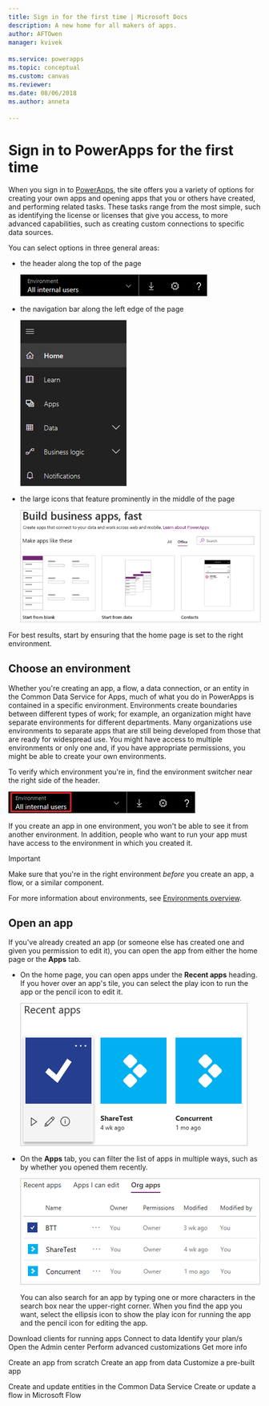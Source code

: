 ```yaml
---
title: Sign in for the first time | Microsoft Docs
description: A new home for all makers of apps.
author: AFTOwen
manager: kvivek

ms.service: powerapps
ms.topic: conceptual
ms.custom: canvas
ms.reviewer:
ms.date: 08/06/2018
ms.author: anneta

---
```

# Sign in to PowerApps for the first time

When you sign in to [PowerApps](https://web.powerapps.com?utm_source=padocs&utm_medium=linkinadoc&utm_campaign=referralsfromdoc), the site offers you a variety of options for creating your own apps and opening apps that you or others have created, and performing related tasks. These tasks range from the most simple, such as identifying the license or licenses that give you access, to more advanced capabilities, such as creating custom connections to specific data sources.

You can select options in three general areas:

- the header along the top of the page

    ![Header](media/intro-maker-portal/header.png)

- the navigation bar along the left edge of the page

    ![Navigation bar](media/intro-maker-portal/nav-bar.png)

- the large icons that feature prominently in the middle of the page

    ![Center area of the home page](media/intro-maker-portal/center-area.png)

For best results, start by ensuring that the home page is set to the right environment.

## Choose an environment

Whether you're creating an app, a flow, a data connection, or an entity in the Common Data Service for Apps, much of what you do in PowerApps is contained in a specific environment. Environments create boundaries between different types of work; for example, an organization might have separate environments for different departments. Many organizations use environments to separate apps that are still being developed from those that are ready for widespread use. You might have access to multiple environments or only one and, if you have appropriate permissions, you might be able to create your own environments.

To verify which environment you're in, find the environment switcher near the right side of the header.

![Environment switcher](media/intro-maker-portal/environment-switcher.png)

If you create an app in one environment, you won't be able to see it from another environment. In addition, people who want to run your app must have access to the environment in which you created it.

> [!IMPORTANT]
> Make sure that you're in the right environment *before* you create an app, a flow, or a similar component.

For more information about environments, see [Environments overview](../../administrator/environments-overview.md).

## Open an app

If you've already created an app (or someone else has created one and given you permission to edit it), you can open the app from either the home page or the **Apps** tab.

- On the home page, you can open apps under the **Recent apps** heading. If you hover over an app's tile, you can select the play icon to run the app or the pencil icon to edit it.

    ![Recent apps](media/intro-maker-portal/recent-apps.png)

- On the **Apps** tab, you can filter the list of apps in multiple ways, such as by whether you opened them recently.

    ![Org apps](media/intro-maker-portal/org-apps.png)

    You can also search for an app by typing one or more characters in the search box near the upper-right corner. When you find the app you want, select the ellipsis icon to show the play icon for running the app and the pencil icon for editing the app.

Download clients for running apps
Connect to data
Identify your plan/s
Open the Admin center
Perform advanced customizations
Get more info

Create an app from scratch
Create an app from data
Customize a pre-built app

Create and update entities in the Common Data Service
Create or update a flow in Microsoft Flow